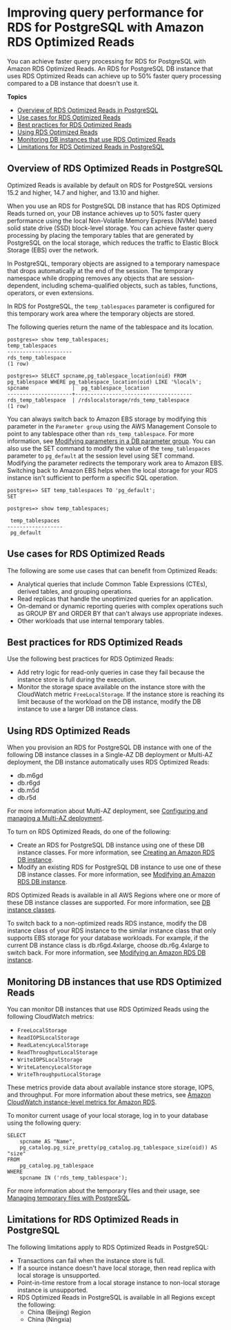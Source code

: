 # Improving query performance for RDS for PostgreSQL with Amazon RDS Optimized Reads<a name="USER_PostgreSQL.optimizedreads"></a>

You can achieve faster query processing for RDS for PostgreSQL with Amazon RDS Optimized Reads\. An RDS for PostgreSQL DB instance that uses RDS Optimized Reads can achieve up to 50% faster query processing compared to a DB instance that doesn't use it\.

**Topics**
+ [Overview of RDS Optimized Reads in PostgreSQL](#USER_PostgreSQL.optimizedreads-overview)
+ [Use cases for RDS Optimized Reads](#USER_PostgreSQL.optimizedreads-use-cases)
+ [Best practices for RDS Optimized Reads](#USER_PostgreSQL.optimizedreads-best-practices)
+ [Using RDS Optimized Reads](#USER_PostgreSQL.optimizedreads-using)
+ [Monitoring DB instances that use RDS Optimized Reads](#USER_PostgreSQL.optimizedreads-monitoring)
+ [Limitations for RDS Optimized Reads in PostgreSQL](#USER_PostgreSQL.optimizedreads-limitations)

## Overview of RDS Optimized Reads in PostgreSQL<a name="USER_PostgreSQL.optimizedreads-overview"></a>

Optimized Reads is available by default on RDS for PostgreSQL versions 15\.2 and higher, 14\.7 and higher, and 13\.10 and higher\. 

When you use an RDS for PostgreSQL DB instance that has RDS Optimized Reads turned on, your DB instance achieves up to 50% faster query performance using the local Non\-Volatile Memory Express \(NVMe\) based solid state drive \(SSD\) block\-level storage\. You can achieve faster query processing by placing the temporary tables that are generated by PostgreSQL on the local storage, which reduces the traffic to Elastic Block Storage \(EBS\) over the network\.

In PostgreSQL, temporary objects are assigned to a temporary namespace that drops automatically at the end of the session\. The temporary namespace while dropping removes any objects that are session\-dependent, including schema\-qualified objects, such as tables, functions, operators, or even extensions\.

In RDS for PostgreSQL, the `temp_tablespaces` parameter is configured for this temporary work area where the temporary objects are stored\.

The following queries return the name of the tablespace and its location\.

```
postgres=> show temp_tablespaces;
temp_tablespaces
---------------------
rds_temp_tablespace
(1 row)
```

```
postgres=> SELECT spcname,pg_tablespace_location(oid) FROM pg_tablespace WHERE pg_tablespace_location(oid) LIKE '%local%';
spcname              |  pg_tablespace_location
---------------------+--------------------------------------
rds_temp_tablespace  | /rdslocalstorage/rds_temp_tablespace
(1 row)
```

You can always switch back to Amazon EBS storage by modifying this parameter in the `Parameter group` using the AWS Management Console to point to any tablespace other than `rds_temp_tablespace`\. For more information, see [ Modifying parameters in a DB parameter group](https://docs.aws.amazon.com/AmazonRDS/latest/UserGuide/USER_WorkingWithDBInstanceParamGroups.html#USER_WorkingWithParamGroups.Modifying)\. You can also use the SET command to modify the value of the `temp_tablespaces` parameter to `pg_default` at the session level using SET command\. Modifying the parameter redirects the temporary work area to Amazon EBS\. Switching back to Amazon EBS helps when the local storage for your RDS instance isn't sufficient to perform a specific SQL operation\.

```
postgres=> SET temp_tablespaces TO 'pg_default';
SET
```

```
postgres=> show temp_tablespaces;
            
 temp_tablespaces
------------------
 pg_default
```

## Use cases for RDS Optimized Reads<a name="USER_PostgreSQL.optimizedreads-use-cases"></a>

The following are some use cases that can benefit from Optimized Reads:
+ Analytical queries that include Common Table Expressions \(CTEs\), derived tables, and grouping operations\.
+ Read replicas that handle the unoptimized queries for an application\.
+ On\-demand or dynamic reporting queries with complex operations such as GROUP BY and ORDER BY that can't always use appropriate indexes\.
+ Other workloads that use internal temporary tables\.

## Best practices for RDS Optimized Reads<a name="USER_PostgreSQL.optimizedreads-best-practices"></a>

Use the following best practices for RDS Optimized Reads:
+ Add retry logic for read\-only queries in case they fail because the instance store is full during the execution\.
+ Monitor the storage space available on the instance store with the CloudWatch metric `FreeLocalStorage`\. If the instance store is reaching its limit because of the workload on the DB instance, modify the DB instance to use a larger DB instance class\.

## Using RDS Optimized Reads<a name="USER_PostgreSQL.optimizedreads-using"></a>

When you provision an RDS for PostgreSQL DB instance with one of the following DB instance classes in a Single\-AZ DB deployment or Multi\-AZ deployment, the DB instance automatically uses RDS Optimized Reads:
+ db\.m6gd
+ db\.r6gd
+ db\.m5d
+ db\.r5d

For more information about Multi\-AZ deployment, see [ Configuring and managing a Multi\-AZ deployment](https://docs.aws.amazon.com/AmazonRDS/latest/UserGuide/Concepts.MultiAZ.html)\.

To turn on RDS Optimized Reads, do one of the following:
+ Create an RDS for PostgreSQL DB instance using one of these DB instance classes\. For more information, see [Creating an Amazon RDS DB instance](USER_CreateDBInstance.md)\.
+ Modify an existing RDS for PostgreSQL DB instance to use one of these DB instance classes\. For more information, see [Modifying an Amazon RDS DB instance](Overview.DBInstance.Modifying.md)\.

RDS Optimized Reads is available in all AWS Regions where one or more of these DB instance classes are supported\. For more information, see [DB instance classes](Concepts.DBInstanceClass.md)\.

To switch back to a non\-optimized reads RDS instance, modify the DB instance class of your RDS instance to the similar instance class that only supports EBS storage for your database workloads\. For example, if the current DB instance class is db\.r6gd\.4xlarge, choose db\.r6g\.4xlarge to switch back\. For more information, see [Modifying an Amazon RDS DB instance](https://docs.aws.amazon.com/AmazonRDS/latest/UserGuide/Overview.DBInstance.Modifying.html)\.

## Monitoring DB instances that use RDS Optimized Reads<a name="USER_PostgreSQL.optimizedreads-monitoring"></a>

You can monitor DB instances that use RDS Optimized Reads using the following CloudWatch metrics:
+ `FreeLocalStorage`
+ `ReadIOPSLocalStorage`
+ `ReadLatencyLocalStorage`
+ `ReadThroughputLocalStorage`
+ `WriteIOPSLocalStorage`
+ `WriteLatencyLocalStorage`
+ `WriteThroughputLocalStorage`

These metrics provide data about available instance store storage, IOPS, and throughput\. For more information about these metrics, see [Amazon CloudWatch instance\-level metrics for Amazon RDS](rds-metrics.md#rds-cw-metrics-instance)\.

To monitor current usage of your local storage, log in to your database using the following query:

```
SELECT
    spcname AS "Name",
    pg_catalog.pg_size_pretty(pg_catalog.pg_tablespace_size(oid)) AS "size"
FROM
    pg_catalog.pg_tablespace
WHERE
    spcname IN ('rds_temp_tablespace');
```

For more information about the temporary files and their usage, see [Managing temporary files with PostgreSQL](https://docs.aws.amazon.com/AmazonRDS/latest/UserGuide/PostgreSQL.ManagingTempFiles.html)\.

## Limitations for RDS Optimized Reads in PostgreSQL<a name="USER_PostgreSQL.optimizedreads-limitations"></a>

The following limitations apply to RDS Optimized Reads in PostgreSQL:
+ Transactions can fail when the instance store is full\.
+ If a source instance doesn't have local storage, then read replica with local storage is unsupported\.
+ Point\-in\-time restore from a local storage instance to non\-local storage instance is unsupported\.
+ RDS Optimized Reads in PostgreSQL is available in all Regions except the following:
  + China \(Beijing\) Region
  + China \(Ningxia\)